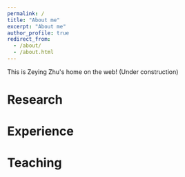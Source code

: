 ```yaml
---
permalink: /
title: "About me"
excerpt: "About me"
author_profile: true
redirect_from: 
  - /about/
  - /about.html
---
```


This is Zeying Zhu's home on the web! (Under construction)

Research
======

Experience
======

Teaching
======

